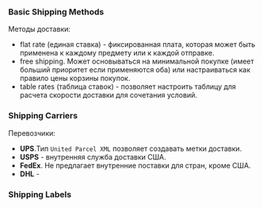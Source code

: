 ### Basic Shipping Methods

Методы доставки:
* flat rate (единая ставка) - фиксированная плата, которая может быть применена к каждому предмету или к каждой отправке. 
* free shipping. Может основываться на минимальной покупке (имеет больший приоритет если применяются оба) или настраиваться как правило цены корзины покупок.
* table rates (таблица ставок) - позволяет настроить таблицу для расчета скорости доставки для сочетания условий.


### Shipping Carriers

Перевозчики:
* __UPS__.Тип `United Parcel XML` позволяет создавать метки доставки.
* __USPS__ - внутренняя служба доставки США.
* __FedEx__. Не предлагает внутренние поставки для стран, кроме США.
* __DHL__ - 


### Shipping Labels
